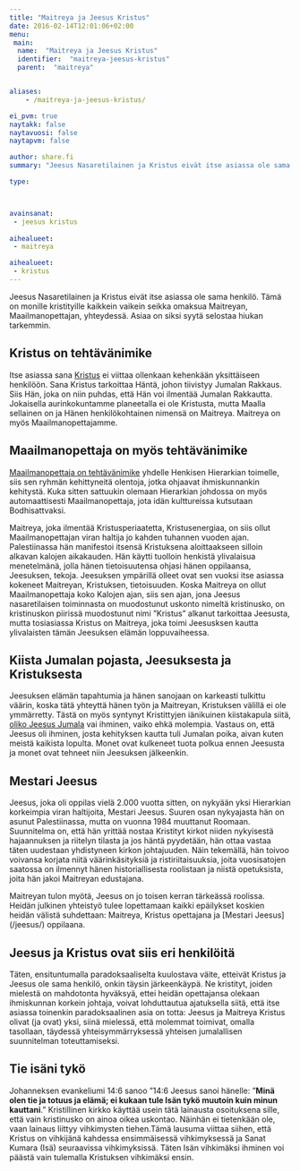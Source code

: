 ```yaml
---
title: "Maitreya ja Jeesus Kristus"
date: 2016-02-14T12:01:06+02:00
menu:
 main:
  name:  "Maitreya ja Jeesus Kristus"
  identifier:  "maitreya-jeesus-kristus"
  parent:  "maitreya"


aliases:
    - /maitreya-ja-jeesus-kristus/

ei_pvm: true
naytakk: false
naytavuosi: false
naytapvm: false

author: share.fi
summary: "Jeesus Nasaretilainen ja Kristus eivät itse asiassa ole sama henkilö. Tämä on monille kristityille kaikkein vaikein seikka omaksua Maitreyan, Maailmanopettajan, yhteydessä. Asiaa on siksi syytä selostaa hiukan tarkemmin."

type: 



avainsanat:
 - jeesus kristus
 
aihealueet:
 - maitreya

aihealueet:
 - kristus
---
```

<p class="alustus">Jeesus Nasaretilainen ja Kristus eivät itse asiassa ole sama henkilö. Tämä on monille kristityille kaikkein vaikein seikka omaksua Maitreyan, Maailmanopettajan, yhteydessä. Asiaa on siksi syytä selostaa hiukan tarkemmin.</p>


<h2>Kristus on tehtävänimike</h2>
<p>Itse asiassa sana <a href="/kristus">Kristus</a> ei viittaa ollenkaan kehenkään yksittäiseen henkilöön. Sana Kristus tarkoittaa Häntä, johon tiivistyy Jumalan Rakkaus. Siis Hän, joka on niin puhdas, että Hän voi ilmentää Jumalan Rakkautta. Jokaisella aurinkokuntamme planeetalla ei ole Kristusta, mutta Maalla sellainen on ja Hänen henkilökohtainen nimensä on Maitreya. Maitreya on myös Maailmanopettajamme.</p>

<h2>Maailmanopettaja on myös tehtävänimike</h2>
<p><a title="Maitreya" href="/maitreya">Maailmanopettaja on tehtävänimike</a> yhdelle Henkisen Hierarkian toimelle, siis sen ryhmän kehittyneitä olentoja, jotka ohjaavat ihmiskunnankin kehitystä. Kuka sitten sattuukin olemaan Hierarkian johdossa on myös automaattisesti Maailmanopettaja, jota idän kulttureissa kutsutaan Bodhisattvaksi.</p>
<p>Maitreya, joka ilmentää Kristusperiaatetta, Kristusenergiaa, on siis ollut Maailmanopettajan viran haltija jo kahden tuhannen vuoden ajan. Palestiinassa hän manifestoi itsensä Kristuksena aloittaakseen silloin alkavan kalojen aikakauden. Hän käytti tuolloin henkistä ylivalaisua menetelmänä, jolla hänen tietoisuutensa ohjasi hänen oppilaansa, Jeesuksen, tekoja. Jeesuksen ympärillä olleet ovat sen vuoksi itse asiassa kokeneet Maitreyan, Kristuksen, tietoisuuden. Koska Maitreya on ollut Maailmanopettaja koko Kalojen ajan, siis sen ajan, jona Jeesus nasaretilaisen toiminnasta on muodostunut uskonto nimeltä kristinusko, on kristinuskon piirissä muodostunut nimi ”Kristus” alkanut tarkoittaa Jeesusta, mutta tosiasiassa Kristus on Maitreya, joka toimi Jeesusksen kautta ylivalaisten tämän Jeesuksen elämän loppuvaiheessa.</p>

<h2>Kiista Jumalan pojasta, Jeesuksesta ja Kristuksesta</h2>
<p>Jeesuksen elämän tapahtumia ja hänen sanojaan on karkeasti tulkittu väärin, koska tätä yhteyttä hänen työn ja Maitreyan, Kristuksen välillä ei ole ymmärretty. Tästä on myös syntynyt Kristittyjen iänikuinen kiistakapula siitä, <a title="Onko Jumala olemassa? Kyllä, Jumala on" href="/onko-jumala-olemassa-kylla-jumala-on">oliko Jeesus Jumala</a> vai ihminen, vaiko ehkä molempia. Vastaus on, että Jeesus oli ihminen, josta kehityksen kautta tuli Jumalan poika, aivan kuten meistä kaikista lopulta. Monet ovat kulkeneet tuota polkua ennen Jeesusta ja monet ovat tehneet niin Jeesuksen jälkeenkin.</p>

<h2>Mestari Jeesus</h2>
<p>Jeesus, joka oli oppilas vielä 2.000 vuotta sitten, on nykyään yksi Hierarkian korkeimpia viran haltijoita, Mestari Jeesus. Suuren osan nykyajasta hän on asunut Palestiinassa, mutta on vuonna 1984 muuttanut Roomaan. Suunnitelma on, että hän yrittää nostaa Kristityt kirkot niiden nykyisestä hajaannuksen ja riitelyn tilasta ja jos häntä pyydetään, hän ottaa vastaa täten uudestaan yhdistyneen kirkon johtajuuden. Näin tekemällä, hän toivoo voivansa korjata niitä väärinkäsityksiä ja ristiriitaisuuksia, joita vuosisatojen saatossa on ilmennyt hänen historiallisesta roolistaan ja niistä opetuksista, joita hän jakoi Maitreyan edustajana.</p>
Maitreyan tulon myötä, Jeesus on jo toisen kerran tärkeässä roolissa. Heidän julkinen yhteistyö tulee lopettamaan kaikki epäilykset koskien heidän välistä suhdettaan: Maitreya, Kristus opettajana ja [Mestari Jeesus](/jeesus/) oppilaana.

<h2>Jeesus ja Kristus ovat siis eri henkilöitä</h2>
<p>Täten, ensituntumalla paradoksaaliselta kuulostava väite, etteivät Kristus ja Jeesus ole sama henkilö, onkin täysin järkeenkäypä. Ne kristityt, joiden mielestä on mahdotonta hyväksyä, ettei heidän opettajansa olekaan ihmiskunnan korkein johtaja, voivat lohduttautua ajatuksella siitä, että itse asiassa toinenkin paradoksaalinen asia on totta: Jeesus ja Maitreya Kristus olivat (ja ovat) yksi, siinä mielessä, että molemmat toimivat, omalla tasollaan, täydessä yhteisymmärryksessä yhteisen jumalallisen suunnitelman toteuttamiseksi.</p>

<h2>Tie isäni tykö</h2>
<p>Johanneksen evankeliumi 14:6 sanoo ”14:6 Jeesus sanoi hänelle: ”<strong>Minä olen tie ja totuus ja elämä; ei kukaan tule Isän tykö muutoin kuin minun kauttani</strong>.” Kristillinen kirkko käyttää usein tätä lainausta osoituksena sille, että vain kristinusko on ainoa oikea uskontao. Näinhän ei tietenkään ole, vaan lainaus liittyy vihkimysten tiehen.Tämä lausuma viittaa siihen, että Kristus on vihkijänä kahdessa ensimmäisessä vihkimyksessä ja Sanat Kumara (Isä) seuraavissa vihkimyksissä. Täten Isän vihkimäksi ihminen voi päästä vain tulemalla Kristuksen vihkimäksi ensin.</p>